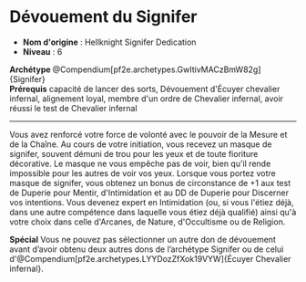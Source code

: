 # Dévouement du Signifer

 * **Nom d'origine** : Hellknight Signifer Dedication
 * **Niveau** : 6


<div><strong>Archétype </strong>@Compendium[pf2e.archetypes.GwItivMACzBmW82g]{Signifer}</div>
<div><span id="ctl00_MainContent_DetailedOutput"><strong>Prérequis</strong> capacité de lancer des sorts, Dévouement d'Écuyer chevalier infernal, alignement loyal, membre d'un ordre de Chevalier infernal, avoir réussi le test de Chevalier infernal<br></span></div>
<hr>
<p>Vous avez renforcé votre force de volonté avec le pouvoir de la Mesure et de la Chaîne. Au cours de votre initiation, vous recevez un masque de signifer, souvent démuni de trou pour les yeux et de toute fioriture décorative. Le masque ne vous empêche pas de voir, bien qu'il rende impossible pour les autres de voir vos yeux. Lorsque vous portez votre masque de signifer, vous obtenez un bonus de circonstance de +1 aux test de Duperie pour Mentir, d'Intimidation et au DD de Duperie pour Discerner vos intentions. Vous devenez expert en Intimidation (ou, si vous l'étiez déjà, dans une autre compétence dans laquelle vous étiez déjà qualifié) ainsi qu'à votre choix dans celle d'Arcanes, de Nature, d'Occultisme ou de Religion.</p>
<div><strong>Spécial</strong> Vous ne pouvez pas sélectionner un autre don de dévouement avant d’avoir obtenu deux autres dons de l’archétype Signifer ou de celui d'@Compendium[pf2e.archetypes.LYYDozZfXok19VYW]{Écuyer Chevalier infernal}.&nbsp;</div>